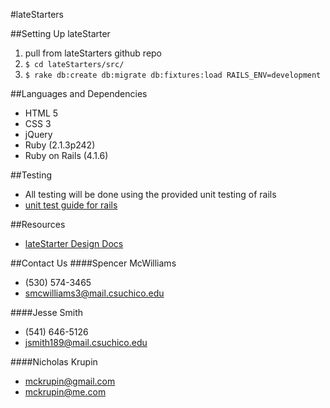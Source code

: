 #lateStarters

##Setting Up lateStarter
1. pull from lateStarters github repo
2. `$ cd lateStarters/src/`
3. `$ rake db:create db:migrate db:fixtures:load RAILS_ENV=development`

##Languages and Dependencies
* HTML 5
* CSS 3
* jQuery
* Ruby (2.1.3p242)
* Ruby on Rails (4.1.6)

##Testing
* All testing will be done using the provided unit testing of rails
* [unit test guide for rails](http://guides.rubyonrails.org/testing.html)

##Resources
* [lateStarter Design Docs](https://drive.google.com/folderview?id=0BzCxZljCmp0PZHppMXg1ZTNWUGM&usp=sharing)

##Contact Us
####Spencer McWilliams
* (530) 574-3465
* smcwilliams3@mail.csuchico.edu

####Jesse Smith
* (541) 646-5126
* jsmith189@mail.csuchico.edu

####Nicholas Krupin
* mckrupin@gmail.com
* mckrupin@me.com
